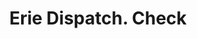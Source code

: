 ---
doi: 10.7916/D87Q09KS
date_other: '1880'
date_other_textual: 1880-1889
form: printed ephemera
genre:
- Checks (bank checks)
name:
- Erie Dispatch
object_in_context_url: https://biggert.cul.columbia.edu/items/view/ave_biggert_01362
subject_hierarchical_geographic:
- Erie, Pennsylvania, United States
subject_name:
- Erie Dispatch
title: Erie Dispatch. Check
sort_title: Erie Dispatch. Check
call_number: ave_biggert_01362
coordinates:
- 42.129444444444445,-80.085
pid: ave_biggert_01362
identifiers: ave_biggert_01362
permalink: /biggert/ave_biggert_01362/
layout: iiif-image-page
---